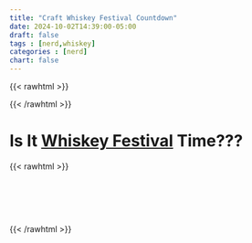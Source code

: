 ```yaml
---
title: "Craft Whiskey Festival Countdown"
date: 2024-10-02T14:39:00-05:00
draft: false
tags : [nerd,whiskey]
categories : [nerd]
chart: false
---
```


{{< rawhtml >}}
<script src="https://cdn.jsdelivr.net/npm/@tsparticles/confetti@3.0.3/tsparticles.confetti.bundle.min.js"></script>

<style>
    #WHISKEY {
        font-size: 40pt;
        color: black;

    }
</style> 
{{< /rawhtml >}}

# Is It [Whiskey Festival](https://www.henmick.com/ohio-craft-whiskey-festival) Time???




<!--more--> 

{{< rawhtml >}}
<div id="WHISKEY"> &nbsp; </div>

<script>

    var whiskey = document.getElementById("WHISKEY");


    const date1 = new Date('October 19, 2024 00:00:00');
    //const date1 = new Date('October 19, 2023 00:00:00');
    if (Date.now() > date1) {
        whiskey.innerHTML = "YES &#128516;"
        const duration = 20 * 1000,
        animationEnd = Date.now() + duration,
        defaults = { startVelocity: 30, spread: 360, ticks: 60, zIndex: 0 };

        function randomInRange(min, max) {
        return Math.random() * (max - min) + min;
        }

        const interval = setInterval(function() {
        const timeLeft = animationEnd - Date.now();

        if (timeLeft <= 0) {
            return clearInterval(interval);
        }

        const particleCount = 50 * (timeLeft / duration);

        // since particles fall down, start a bit higher than random
        confetti(
            Object.assign({}, defaults, {
            particleCount,
            origin: { x: randomInRange(0.1, 0.3), y: Math.random() - 0.2 },
            })
        );
        confetti(
            Object.assign({}, defaults, {
            particleCount,
            origin: { x: randomInRange(0.7, 0.9), y: Math.random() - 0.2 },
            })
        );
        }, 250);



    } else {
        whiskey.innerHTML = "No &#128542;";

    }

</script>
{{< /rawhtml >}}






